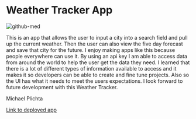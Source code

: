 # Weather Tracker App

![github-med](https://user-images.githubusercontent.com/58678985/75116519-73d05300-5626-11ea-8449-ac15d08e0ae7.png)

This is an app that allows the user to input a city into a search field and pull up the current weather. Then the user can also view the five day forecast and save that city for the future. I enjoy making apps like this because people everywhere can use it. By using an api key I am able to access data from around the world to help the user get the data they need. I learned that there is a lot of different types of information available to access and it makes it so developers can be able to create and fine tune projects. Also so the UI has what it needs to meet the users expectations. I look forward to future development with this Weather Tracker. 

Michael Plichta

[Link to deployed app](https://mekaleka.github.io/weather-tracker-app/)
